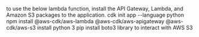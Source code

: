 to use the below lambda function, install the API Gateway, Lambda, and Amazon S3 packages to the application. 
cdk init app --language python
npm install @aws-cdk/aws-lambda @aws-cdk/aws-apigateway @aws-cdk/aws-s3
install python 3
pip install boto3 library to interact with AWS S3
